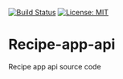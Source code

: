 [![Build Status](https://travis-ci.org/BenoCharlo/Recipe-app-api.svg?branch=master)](https://travis-ci.org/BenoCharlo/Recipe-app-api) [![License: MIT](https://img.shields.io/badge/License-MIT-green.svg)](https://opensource.org/licenses/MIT)

# Recipe-app-api

Recipe app api source code
